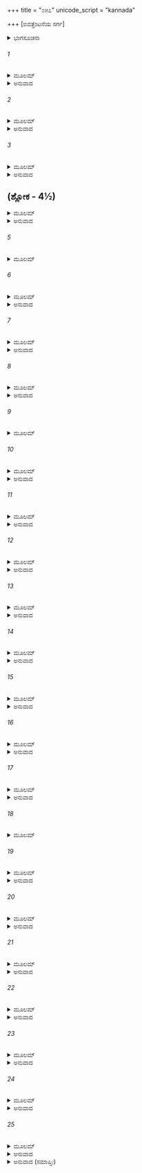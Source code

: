 +++
title = "೦೫೭"
unicode_script = "kannada"

+++
[ಐವತ್ತೆಂಟನೆಯ ಸರ್ಗ]



<details><summary>ಭಾಗಸೂಚನಾ</summary>

ಯಯಾತಿಗೆ ಶುಕ್ರಾಚಾರ್ಯರ ಶಾಪ
</details>

###### 1


<details><summary>ಮೂಲಮ್</summary>

ಏವಂ ಬ್ರುವತಿ ರಾಮೇ ತು ಲಕ್ಷ್ಮಣಃ ಪರವೀರಹಾ ।  
ಪ್ರತ್ಯುವಾಚ ಮಹಾತ್ಮಾನಂ ಜ್ವಲಂತಮಿವ ತೇಜಸಾ ॥
</details>

<details><summary>ಅನುವಾದ</summary>

ಶ್ರೀರಾಮನು ಹೀಗೆ ಹೇಳಿದಾಗ ಶತ್ರುವೀರ ಸಂಹಾರೀ ಲಕ್ಷ್ಮಣನು ತೇಜದಿಂದ ಪ್ರಜ್ವಲಿತನಂತಾಗಿ ಮಹಾತ್ಮಾ ಶ್ರೀರಾಮನನ್ನು ಸಂಬೋಧಿಸಿ ಹೀಗೆ ಹೇಳಿದನು.॥1॥
</details>

###### 2


<details><summary>ಮೂಲಮ್</summary>

ಮಹದದ್ಭುತಮಾಶ್ಚರ್ಯಂ ವಿದೇಹಸ್ಯ ಪುರಾತನಮ್ ।  
ನಿರ್ವೃತ್ತಂ ರಾಜಶಾರ್ದೂಲ ವಸಿಷ್ಠಸ್ಯ ಮುನೇಶ್ಚ ಹ ॥
</details>

<details><summary>ಅನುವಾದ</summary>

ನೃಪಶ್ರೇಷ್ಠನೇ! ರಾಜಾ ವಿದೇಹ (ನಿಮಿ) ಹಾಗೂ ವಸಿಷ್ಠ ಮುನಿಯ ಪುರಾತನ ವೃತ್ತಾಂತವು ಅತ್ಯಂತ ಅದ್ಭುತ ಮತ್ತು ಆಶ್ಚರ್ಯಕರವಾಗಿದೆ.॥2॥
</details>

###### 3


<details><summary>ಮೂಲಮ್</summary>

ನಿಮಿಸ್ತು ಕ್ಷತ್ರಿಯಃ ಶೂರೋ ವಿಶೇಷೇಣ ಚದೀಕ್ಷಿತಃ ।  
ನ ಕ್ಷಮಂ ಕೃತವಾನ್ರಾಜಾ ವಸಿಷ್ಠಸ್ಯ ಮಹಾತ್ಮನಃ ॥
</details>

<details><summary>ಅನುವಾದ</summary>

ಆದರೆ ರಾಜಾನಿಮಿಯು ಕ್ಷತ್ರಿಯ, ಶೂರವೀರ, ವಿಶೇಷತಃ ಯಜ್ಞದ ದೀಕ್ಷೆ ಪಡೆದಿದ್ದನು; ಆದ್ದರಿಂದ ಅವರು ಮಹಾತ್ಮಾ ವಸಿಷ್ಠರ ಕುರಿತು ಉಚಿತವಾಗಿ ವರ್ತಿಸಲಿಲ್ಲ.॥3॥
</details>

## (ಶ್ಲೋಕ - 4½)


<details><summary>ಮೂಲಮ್</summary>

ಏವಮುಕ್ತಸ್ತು ತೇನಾಯಂ ರಾಮಃ ಕ್ಷತ್ರಿಯಪುಂಗವಃ ।  
ಉವಾಚ ಲಕ್ಷ್ಮಣಂ ವಾಕ್ಯಂ ಸರ್ವಶಾಸ್ತ್ರ ವಿಶಾರದಮ್ ॥  
ರಾಮೋ ರಮಯತಾಂ ಶ್ರೇಷ್ಠೋ ಭ್ರಾತರಂ ದೀಪ್ತತೇಜಸಮ್ ।
</details>

<details><summary>ಅನುವಾದ</summary>

ಲಕ್ಷ್ಮಣನು ಹೀಗೆ ಹೇಳಿದಾಗ ಇತರರಿಗೆ ಸಂತೋಷವನ್ನುಂಟುಮಾಡುವವರಲ್ಲಿ ಶ್ರೇಷ್ಠಕ್ಷತ್ರಿಯ ಶಿರೋಮಣಿ ಶ್ರೀರಾಮನು ಸಂಪೂರ್ಣ ಶಾಸ್ತ್ರ ವಿಶಾರದನಾದ ಮಹೇತೇಜಸ್ವೀ ಲಕ್ಷ್ಮಣನಲ್ಲಿ ಇಂತೆಂದನು.॥4½॥
</details>

###### 5


<details><summary>ಮೂಲಮ್</summary>

ನ ಸರ್ವತ್ರ ಕ್ಷಮಾ ವೀರ ಪುರುಷೇಷು ಪ್ರದೃಶ್ಯತೇ ॥
</details>

###### 6


<details><summary>ಮೂಲಮ್</summary>

ಸೌಮಿತ್ರೇ ದುಃಸಹೋ ರೋಷೋ ಯಥಾ ಕ್ಷಾಂತೋ ಯಯಾತಿನಾ ।  
ಸತ್ತ್ವಾನುಗಂ ಪುರಸ್ಕೃತ್ಯ ತನ್ನಿಬೋಧ ಸಮಾಹಿತಃ ॥
</details>

<details><summary>ಅನುವಾದ</summary>

ವೀರ ಸುಮಿತ್ರಾಕುಮಾರ! ರಾಜಾ ಯಯಾತಿಯಲ್ಲಿ ಇದ್ದಂತಹ ಕ್ಷಮೆಯು ಎಲ್ಲ ಪುರುಷರಲ್ಲಿ ಕಂಡು ಬರುವುದಿಲ್ಲ. ರಾಜಾ ಯಯಾತಿಯು ಸತ್ವಗುಣಕ್ಕನುಕೂಲವಾದ ಮಾರ್ಗ ವನ್ನು ಆಶ್ರಯಿಸಿ ದುಃಸಹ ರೋಷವನ್ನು ಶಾಂತಗೊಳಿಸಿದ್ದನು. ಆ ಪ್ರಸಂಗವನ್ನು ಹೇಳುವೆನು ದತ್ತಚಿತ್ತನಾಗಿ ಕೇಳು.॥5-6॥
</details>

###### 7


<details><summary>ಮೂಲಮ್</summary>

ನಹುಷಸ್ಯ ಸುತೋ ರಾಜಾ ಯಯಾತಿಃ ಪೌರವರ್ಧನಃ ।  
ತಸ್ಯ ಭಾರ್ಯಾದ್ವಯಂ ಸೌಮ್ಯ ರೂಪೇಣಾಪ್ರತಿಮಂ ಭುವಿ ॥
</details>

<details><summary>ಅನುವಾದ</summary>

ಸೌಮ್ಯ! ನಹುಷನ ಪುತ್ರ ಯಯಾತಿ ರಾಜನು ಪುರವಾಸಿಗಳ, ಪ್ರಜಾಜನರ ವೃದ್ಧಿ ಮಾಡುವವನಾಗಿದ್ದನು. ಅವನಿಗೆ ಇಬ್ಬರು ಪತ್ನೀಯರಿದ್ದು ಅವರು ಅಪ್ರತಿಮ ರೂಪವತಿಯರಾಗಿದ್ದರು.॥7॥
</details>

###### 8


<details><summary>ಮೂಲಮ್</summary>

ಏಕಾತು ತಸ್ಯ ರಾಜರ್ಷೇರ್ನಾಹುಷಸ್ಯ ಪುರಸ್ಕೃತಾ ।  
ಶರ್ಮಿಷ್ಠಾ ನಾಮ ದೈತೇಯೀ ದುಹಿತಾ ವೃಷಪರ್ವಣಃ ॥
</details>

<details><summary>ಅನುವಾದ</summary>

ನಹುಷನಂದನ ರಾಜರ್ಷಿ ಯಯಾತಿಯ ಓರ್ವ ಪತ್ನಿಯ ಹೆಸರು ಶರ್ಮಿಷ್ಠಾ ಎಂದಿತ್ತು. ಅವಳು ರಾಜನಿಂದ ಬಹಳ ಸಮ್ಮಾನಿತಳಾಗಿದ್ದಳು. ಶರ್ಮಿಷ್ಠಾ ದೈತ್ಯಕುಲದ ಕನ್ಯೆ ಹಾಗೂ ವೃಷಪರ್ವಾನ ಪುತ್ರಿಯಾಗಿದ್ದಳು.॥8॥
</details>

###### 9


<details><summary>ಮೂಲಮ್</summary>

ಅನ್ಯಾ ತೂಶನಸಃ ಪತ್ನೀ ಯಯಾತೇಃ ಪುರುಷರ್ಷಭ ।  
ನ ತು ಸಾ ದಯಿತಾ ರಾಜ್ಞೋ ದೇವಯಾನೀ ಸುಮಧ್ಯಮಾ ॥
</details>

###### 10


<details><summary>ಮೂಲಮ್</summary>

ತಯೋಃ ಪುತ್ರೌ ತು ಸಂಭೂತೌ ರೂಪವಂತೋ ಸಮಾಹಿತೌ ।  
ಶರ್ಮಿಷ್ಠಾಜನಯತ್ಪೂರುಂ ದೇವಯಾನೀ ಯದುಂ ತದಾ ॥
</details>

<details><summary>ಅನುವಾದ</summary>

ಪುರುಷಶ್ರೇಷ್ಠನೇ! ಅವನ ಇನ್ನೋರ್ವ ಪತ್ನೀ ಶುಕ್ರಾಚಾರ್ಯರ ಪುತ್ರಿ ದೇವಯಾನಿಯಾಗಿದ್ದಳು. ದೇವಯಾನಿಯು ಸುಂದರಿಯಾಗಿದ್ದರೂ ರಾಜನಿಗೆ ಹೆಚ್ಚು ಪ್ರಿಯಳಾಗಿರಲಿಲ್ಲ. ಅವರಿಬ್ಬರ ಪುತ್ರರೂ ರೂಪವಂತರಿದ್ದರು. ಶರ್ಮಿಷ್ಠೆಯು ಪುರುವಿಗೆ ಜನ್ಮ ನೀಡಿದರೆ, ದೇವಯಾನಿಯು ಯದುವಿಗೆ ಜನ್ಮ ನೀಡಿದಳು. ಅವರಿಬ್ಬರೂ ಬಾಲಕರೂ ತಮ್ಮ ಚಿತ್ತವನ್ನು ಏಕಾಗ್ರವಾಗಿ ಇರಿಸಿಕೊಳ್ಳುವವರಾಗಿದ್ದರು.॥9-10॥
</details>

###### 11


<details><summary>ಮೂಲಮ್</summary>

ಪೂರುಸ್ತು ದಯಿತೋ ರಾಜ್ಞೋ ಗುಣೈರ್ಮಾತೃಕೃತೇನಚ ।  
ತತೋ ದುಃಖಸಮಾವಿಷ್ಟೋ ಯದುರ್ಮಾತರಮಬ್ರವೀತ್ ॥
</details>

<details><summary>ಅನುವಾದ</summary>

ತಾಯಿಯ ಶಿಕ್ಷಣದಿಂದಲೂ, ತನ್ನ ಸದ್ಗುಣಗಳಿಂದಲೂ ಪುರುವು ರಾಜನಿಗೆ ಹೆಚ್ಚು ಪ್ರಿಯನಾಗಿದ್ದನು. ಇದರಿಂದ ಯದುವಿಗೆ ಬಹಳ ದುಃಖವುಂಟಾಗಿ, ಅವನು ತಾಯಿಯಲ್ಲಿ ಹೇಳಿದನು.॥11॥
</details>

###### 12


<details><summary>ಮೂಲಮ್</summary>

ಭಾರ್ಗವಸ್ಯ ಕುಲೇ ಜಾತಾ ದೇವಸ್ಯಾಕ್ಲಿಷ್ಟ ಕರ್ಮಣಃ ।  
ಸಹಸೇ ಹೃದ್ಗತಂ ದುಃಖಮವಮಾನಂ ಚ ದುಃಸಹಮ್ ॥
</details>

<details><summary>ಅನುವಾದ</summary>

ಅಮ್ಮಾ! ನೀನು ಆಯಾಸವಿಲ್ಲದೆ ಮಹತ್ಕರ್ಮ ಮಾಡುವ ದೇವಸ್ವರೂಪ ಶುಕ್ರಾಚಾರ್ಯರ ಕುಲದಲ್ಲಿ ಹುಟ್ಟಿದ್ದರೂ ಇಲ್ಲಿ ಹಾರ್ದಿಕ ದುಃಖ ಮತ್ತು ದುಸ್ಸಹ ಅಪಮಾನ ಸಹಿಸುತ್ತಿರುವೆ.॥12॥
</details>

###### 13


<details><summary>ಮೂಲಮ್</summary>

ಆವಾಂ ಚ ಸಹಿತೌ ದೇವಿ ಪ್ರವಿಶಾವ ಹುತಾಶನಮ್ ।  
ರಾಜಾ ತು ರಮತಾಂ ಸಾರ್ಧಂ ದೈತ್ಯಪುತ್ರ್ಯಾ ಬಹುಕ್ಷಪಾಃ ॥
</details>

<details><summary>ಅನುವಾದ</summary>

ಆದ್ದರಿಂದ ದೇವಿ! ನಾವಿಬ್ಬರೂ ಒಟ್ಟಿಗೆ ಅಗ್ನಿಪ್ರವೇಶ ಮಾಡುವ. ರಾಜನು ದೈತ್ಯಪುತ್ರಿ ಶರ್ಮಿಷ್ಠೆಯ ಜೊತೆಗೆ ಅನಂತರಾತ್ರಿಗಳವರೆಗೆ ರಮಿಸುತ್ತಾ ಇರಲಿ.॥13॥
</details>

###### 14


<details><summary>ಮೂಲಮ್</summary>

ಯದಿ ವಾ ಸಹನೀಯಂ ತೇ ಮಾಮನುಜ್ಞಾತುಮರ್ಹಸಿ ।  
ಕ್ಷಮ ತ್ವಂ ನ ಕ್ಷಮಿಷ್ಯೇ ಽಹಂ ಮರಿಷ್ಯಾಮಿ ನ ಸಂಶಯಃ ॥
</details>

<details><summary>ಅನುವಾದ</summary>

ನಿನಗೆ ಇದೆಲ್ಲ ಸಹಿಸಬೇಕಾದರೆ ನನಗೆ ಪ್ರಾಣತ್ಯಾಗದ ಆಜ್ಞೆಕೊಡು. ನೀನು ಸಹಿಸು, ನಾನು ಸಹಿಸಲಾರೆ. ಖಂಡಿತವಾಗಿ ಸತ್ತುಹೋಗುವೆನು.॥14॥
</details>

###### 15


<details><summary>ಮೂಲಮ್</summary>

ಪುತ್ರಸ್ಯಭಾಷಿತಂ ಶ್ರುತ್ವಾ ಪರಮಾರ್ತಸ್ಯ ರೋದತಃ ।  
ದೇವಯಾನೀ ತು ಸಂಕ್ರುದ್ಧಾ ಸಸ್ಮಾರ ಪಿತರಂ ತದಾ ॥
</details>

<details><summary>ಅನುವಾದ</summary>

ಅತ್ಯಂತ ಆರ್ತನಾಗಿ ಅಳುತ್ತಿರುವ ತನ್ನ ಪುತ್ರ ಯದುವಿನ ಮಾತನ್ನು ಕೇಳಿ ದೇವಯಾನಿಗೆ ಬಹಳ ಕ್ರೋಧವುಂಟಾಗಿ, ತತ್ಕಾಲ ತನ್ನ ತಂದೆ ಶುಕ್ರಾಚಾರ್ಯರನ್ನು ಸ್ಮರಿಸಿದಳು.॥15॥
</details>

###### 16


<details><summary>ಮೂಲಮ್</summary>

ಇಂಗಿತಂ ತದಭಿಜ್ಞಾಯ ದುಹಿತುರ್ಭಾರ್ಗವಸ್ತದಾ ।  
ಆಗತಸ್ತ್ವರಿತಂ ತತ್ರ ದೇವಯಾನೀ ಸ್ಮ ಯತ್ರ ಸಾ ॥
</details>

<details><summary>ಅನುವಾದ</summary>

ಶುಕ್ರಾಚಾರ್ಯರು ತನ್ನ ಪುತ್ರಿಯ ಚೇಷ್ಟೆಯನ್ನು ತಿಳಿದು ಕೂಡಲೇ, ದೇವಯಾನಿ ಇದ್ದಲ್ಲಿಗೆ ಬಂದು ತಲುಪಿದರು.॥16॥
</details>

###### 17


<details><summary>ಮೂಲಮ್</summary>

ದೃಷ್ಟ್ವಾ ಚಾಪ್ರಕೃತಿಸ್ಥಾಂ ತಾಮಪ್ರಹೃಷ್ಟಾಮಚೇತನಾಮ್ ।  
ಪಿತಾ ದುಹಿತರಂ ವಾಕ್ಯಂ ಕಿಮೇತದಿತಿ ಚಾಬ್ರವೀತ್ ॥
</details>

<details><summary>ಅನುವಾದ</summary>

ಮಗಳ ಅಸ್ವಸ್ಥ, ಅಪ್ರಸನ್ನ, ನಿಶ್ಚೇಷ್ಟಿತಳಂತಿರುವುದನ್ನು ನೋಡಿ ತಂದೆಯು ಕೇಳಿದರು - ಮಗಳೇ! ಇದೇನು ಮಾತು.॥17॥
</details>

###### 18


<details><summary>ಮೂಲಮ್</summary>

ಪೃಚ್ಛಂತಮಸಕೃತ್ತಂವೈ ಭಾರ್ಗವಂ ದೀಪ್ತತೇಜಸಮ್ ।  
ದೇವಯಾನೀ ತು ಸಂಕ್ರುದ್ಧಾ ಪಿತರಂವಾಕ್ಯಮಬ್ರವೀತ್ ॥
</details>

###### 19


<details><summary>ಮೂಲಮ್</summary>

ಅಹಮಗ್ನಿಂ ವಿಷಂ ತೀಕ್ಷ್ಣಮಪೋ ವಾ ಮುನಿಸತ್ತಮ ।  
ಭಕ್ಷಯಿಷ್ಯೇ ಪ್ರವೇಕ್ಷ್ಯೇ ವಾ ನ ತು ಶಕ್ಷ್ಯಾಮಿ ಜೀವಿತುಮ್ ॥
</details>

<details><summary>ಅನುವಾದ</summary>

ಉರಿಯುತ್ತಿದ್ದ ತೇಜವುಳ್ಳ ತಂದೆ ಭೃಗುನಂದನ ಶುಕ್ರಾಚಾರ್ಯರು ಪದೇ-ಪದೇ ಕೇಳಿದಾಗ, ದೇವಯಾನಿಯು ಅತ್ಯಂತ ಕುಪಿತಳಾಗಿ ಹೇಳಿದಳು - ಮುನಿಶ್ರೇಷ್ಠ! ನಾನು ಪ್ರಜ್ವಲಿತ ಅಗ್ನಿಯನ್ನು ಅಥವಾ ಆಳವಾದ ನೀರಿನಲ್ಲಿ ಪ್ರವೇಶಿಸುವೆ, ಇಲ್ಲವೇ ವಿಷ ತಿಂದು ಬಿಡುವೆ; ಆದರೆ ಈ ಪ್ರಕಾರ ಅಪಮಾನಿತಳಾಗಿ ಬದುಕಿ ಇರಲಾರೆ.॥18-19॥
</details>

###### 20


<details><summary>ಮೂಲಮ್</summary>

ನ ಮಾಂ ತ್ವಮವಜಾನೀಷೇ ದುಃಖಿತಾಮವಮಾನಿತಾಮ್ ।  
ವೃಕ್ಷಸ್ಯಾವಜ್ಞಯಾ ಬ್ರಹ್ಮಂಶ್ಛಿದ್ಯಂತೇ ವೃಕ್ಷಜೀವಿನಃ ॥
</details>

<details><summary>ಅನುವಾದ</summary>

ನಾನು ಇಲ್ಲಿ ಎಷ್ಟು ದುಃಖಿತಳಾಗಿದ್ದೇನೆ ಮತ್ತು ಅಪಮಾನಿತಳಾಗಿರುವುದನ್ನು ನೀವು ತಿಳಿದಿಲ್ಲ. ಬ್ರಹ್ಮನ್! ವೃಕ್ಷವನ್ನು ಉಪೇಕ್ಷಿಸಿದರೆ ಅದನ್ನು ಆಶ್ರಯಿಸಿದ ಫಲ - ಪುಷ್ಪಗಳಿಗೆ, ಪಕ್ಷಿಗಳಿಗೂ ತೊಂದರೆಯಾಗುವುದಲ್ಲವೇ.॥20॥
</details>

###### 21


<details><summary>ಮೂಲಮ್</summary>

ಅವಜ್ಞಯಾ ಚ ರಾಜರ್ಷಿಃ ಪರಿಭೂಯಚ ಭಾರ್ಗವ ।  
ಮಯ್ಯವಜ್ಞಾಂ ಪ್ರಯುಂಕ್ತೇ ಹಿ ನ ಚ ಮಾಂ ಬಹುಮನ್ಯತೇ ॥
</details>

<details><summary>ಅನುವಾದ</summary>

ಭೃಗುನಂದರೇ! ರಾಜರ್ಷಿ ಯಯಾತಿಯು ನಿಮ್ಮ ಕುರಿತು ಅನಾದರ ಭಾವವಿರಿಸಿದ್ದರಿಂದ ನನ್ನ ಅವಹೇಳನವೂ ಆಗಿದೆ. ನನಗೆ ಹೆಚ್ಚಿನ ಆದರ ಕೊಡುತ್ತಿಲ್ಲ.॥21॥
</details>

###### 22


<details><summary>ಮೂಲಮ್</summary>

ತಸ್ಯಾಸ್ತದ್ವಚನಂ ಶ್ರುತ್ವಾ ಕೋಪೇನಾಭಿಪರೀವೃತಃ ।  
ವ್ಯಾಹರ್ತುಮುಪಚಕ್ರಾಮ ಭಾರ್ಗವೋ ನಹುಷಾತ್ಮಜಮ್ ॥
</details>

<details><summary>ಅನುವಾದ</summary>

ದೇವಯಾನಿಯ ಈ ಮಾತನ್ನು ಕೇಳಿ ಭೃಗುನಂದನ ಶುಕ್ರಾಚಾರ್ಯರಿಗೆ ತುಂಬಾ ಸಿಟ್ಟುಬಂದು, ಅವರು ನಹುಷ ಪುತ್ರ ಯಯಾತಿಗೆ ಉದ್ದೇಶಿಸಿ ಹೀಗೆ ಹೇಳಲು ಉಪಕ್ರಮಿಸಿದರು.॥22॥
</details>

###### 23


<details><summary>ಮೂಲಮ್</summary>

ಯಸ್ಮಾನ್ಮಾಮವಜಾನೀಷೇ ನಾಹುಷ ತ್ವಂ ದುರಾತ್ಮವಾನ್ ।  
ವಯಸಾ ಜರಯಾ ಜೀರ್ಣಃ ಶೈಥಿಲ್ಯಮುಪಯಾಸ್ಯಸಿ ॥
</details>

<details><summary>ಅನುವಾದ</summary>

ನಹಷಕುಮಾರ ! ನೀನು ದುರಾತ್ಮನಾದ್ದರಿಂದ ನನ್ನ ಅವಹೇಳನ ಮಾಡುತ್ತಿರುವೆ, ಅದಕ್ಕಾಗಿ ನೀನು ಜರಾ-ಜೀರ್ಣ ಮುದುಕನಾಗಿ ಹೋಗು. ನೀನು ಸರ್ವಥಾ ಶಿಥಿಲನಾಗಿ ಹೋಗುವೆ.॥23॥
</details>

###### 24


<details><summary>ಮೂಲಮ್</summary>

ಏವಮುಕ್ತ್ವಾ ದುಹಿತರಂ ಸಮಾಶ್ವಾಸ್ಯ ಸ ಭಾರ್ಗವಃ ।  
ಪುನರ್ಜಗಾಮ ಬ್ರಹ್ಮರ್ಷಿರ್ಭವನಂ ಸ್ವಂ ಮಹಾಯಶಾಃ ॥
</details>

<details><summary>ಅನುವಾದ</summary>

ರಾಜನಿಗೆ ಹೀಗೆ ಹೇಳಿ, ಮಗಳಿಗೆ ಆಶ್ವಾಸನೆ ಕೊಟ್ಟು ಮಹಾಯಶಸ್ವೀ ಬ್ರಹ್ಮರ್ಷಿ ಶುಕ್ರಾಚಾರ್ಯರು ತಮ್ಮ ಮನೆಗೆ ಹೊರಟುಹೋದರು.॥24॥
</details>

###### 25


<details><summary>ಮೂಲಮ್</summary>

ಸ ಏವಮುಕ್ತ್ವಾ ದ್ವಿಜಪುಂಗವಾಗ್ರ್ಯಃ  
ಸುತಾಂ ಸಮಾಶ್ವಾಸ್ಯಚ ದೇವಯಾನೀಮ್ ।  
ಪುನರ್ಯಯೌ ಸೂರ್ಯಸಮಾನತೇಜಾ  
ದತ್ತ್ವಾ ಚ ಶಾಪಂ ನಹುಷಾತ್ಮಜಾಯ ॥
</details>

<details><summary>ಅನುವಾದ</summary>

ಸೂರ್ಯಸಮಾನ ತೇಜಸ್ವೀ ಹಾಗೂ ಬ್ರಾಹ್ಮಣರಲ್ಲಿ ಅಗ್ರಗಣ್ಯರಾದ ಶುಕ್ರಾಚಾರ್ಯರು ದೇವಯಾನಿಗೆ ಆಶ್ವಾಸನೆಯನ್ನಿತ್ತು, ಯಯಾತಿಗೆ  ಹೀಗೆ ಶಾಪಕೊಟ್ಟು ತೆರಳಿದರು.॥25॥
</details>

<details><summary>ಅನುವಾದ (ಸಮಾಪ್ತಿಃ)</summary>

ಶ್ರೀವಾಲ್ಮೀಕಿ ವಿರಚಿತ ಆರ್ಷರಾಮಾಯಣ ಆದಿಕಾವ್ಯದ ಉತ್ತರ ಕಾಂಡದಲ್ಲಿ ಐವತ್ತೆಂಟನೆಯ ಸರ್ಗ ಪೂರ್ಣವಾಯಿತು. ॥58॥
</details>
